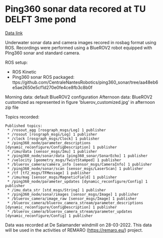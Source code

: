 # Ping360 sonar data recored at TU DELFT 3me pond

[Data link](https://figshare.com/s/d3cde14a83a61c3c442b)


Underwater sonar data and camera images recored in rosbag format using ROS. Recordings were performed using a BlueROV2 robot equipped with PIng360 sonar and standard camera.

ROS setup:
- ROS Kinetic
- Ping360 sonar ROS packaged: ttps://github.com/CentraleNantesRobotics/ping360_sonar/tree/aa48eb6e5ae2650e5cf1d270e0fe4ce8fb3c8b0f

Morning data: default BlueROV2 configuration
Afternoon data: BlueROV2 customized as represented in figure 'bluerov_customized.jpg' in afternoon zip file

Topics recorded:

```
Published topics:
 * /rosout_agg [rosgraph_msgs/Log] 1 publisher
 * /rosout [rosgraph_msgs/Log] 1 publisher
 * /clock [rosgraph_msgs/Clock] 1 publisher
 * /ping360_node/parameter_descriptions [dynamic_reconfigure/ConfigDescription] 1 publisher
 * /imu/data [sensor_msgs/Imu] 1 publisher
 * /ping360_node/sonar/data [ping360_sonar/SonarEcho] 1 publisher
 * /velocity [geometry_msgs/TwistStamped] 1 publisher
 * /bluerov_camera/camera_info [sensor_msgs/CameraInfo] 1 publisher
 * /ping360_node/sonar/scan [sensor_msgs/LaserScan] 1 publisher
 * /tf [tf2_msgs/TFMessage] 1 publisher
 * /imu/mag [sensor_msgs/MagneticField] 1 publisher
 * /ping360_node/parameter_updates [dynamic_reconfigure/Config] 1 publisher
 * /imu_data_str [std_msgs/String] 1 publisher
 * /ping360_node/sonar/images [sensor_msgs/Image] 1 publisher
 * /bluerov_camera/image_raw [sensor_msgs/Image] 1 publisher
 * /bluerov_camera/bluerov_camera_stream/parameter_descriptions [dynamic_reconfigure/ConfigDescription] 1 publisher
 * /bluerov_camera/bluerov_camera_stream/parameter_updates [dynamic_reconfigure/Config] 1 publisher
```


Data was recorded at  De Salamander windmill on 28-03-2022.
This data will be used in the activities of REMARO (https://remaro.eu/) project.
